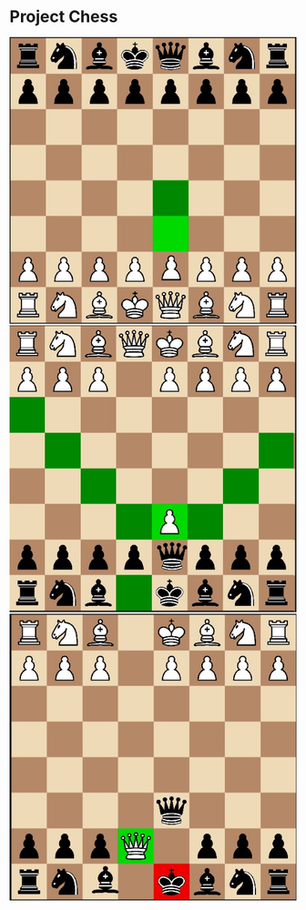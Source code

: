 # Project Chess
![Image](https://github.com/AlexSergo/Chess/raw/main/screen/chess1.jpg)
![Image](https://github.com/AlexSergo/Chess/raw/main/screen/chess2.jpg)
![Image](https://github.com/AlexSergo/Chess/raw/main/screen/chess3.jpg)
